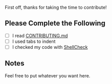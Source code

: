 First off, thanks for taking the time to contribute!

## Please Complete the Following

- [ ] I read [CONTRIBUTING.md](https://github.com/Cyclenerd/static_status/blob/master/CONTRIBUTING.md)
- [ ] I used tabs to indent
- [ ] I checked my code with [ShellCheck](https://www.shellcheck.net/)

## Notes

Feel free to put whatever you want here.